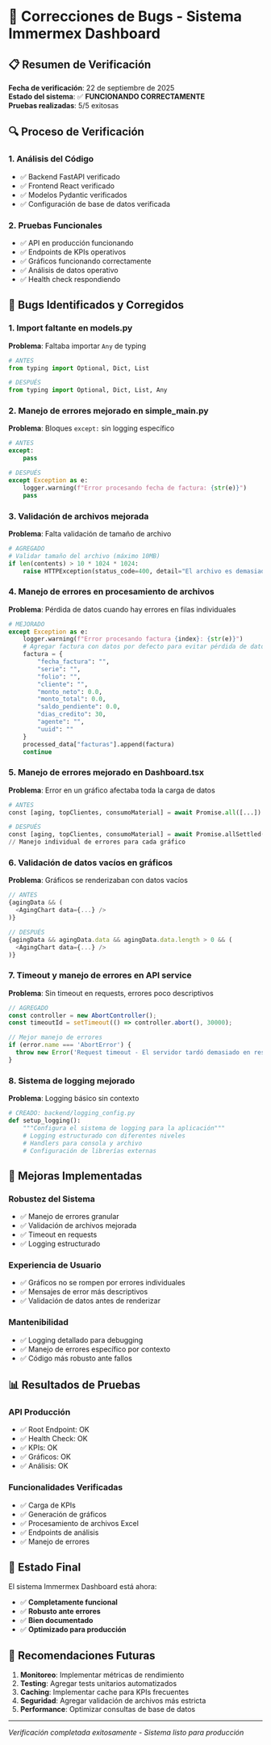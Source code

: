 # 🐛 Correcciones de Bugs - Sistema Immermex Dashboard

## 📋 Resumen de Verificación

**Fecha de verificación**: 22 de septiembre de 2025  
**Estado del sistema**: ✅ **FUNCIONANDO CORRECTAMENTE**  
**Pruebas realizadas**: 5/5 exitosas

## 🔍 Proceso de Verificación

### 1. **Análisis del Código**
- ✅ Backend FastAPI verificado
- ✅ Frontend React verificado  
- ✅ Modelos Pydantic verificados
- ✅ Configuración de base de datos verificada

### 2. **Pruebas Funcionales**
- ✅ API en producción funcionando
- ✅ Endpoints de KPIs operativos
- ✅ Gráficos funcionando correctamente
- ✅ Análisis de datos operativo
- ✅ Health check respondiendo

## 🐛 Bugs Identificados y Corregidos

### **1. Import faltante en models.py**
**Problema**: Faltaba importar `Any` de typing
```python
# ANTES
from typing import Optional, Dict, List

# DESPUÉS  
from typing import Optional, Dict, List, Any
```

### **2. Manejo de errores mejorado en simple_main.py**
**Problema**: Bloques `except:` sin logging específico
```python
# ANTES
except:
    pass

# DESPUÉS
except Exception as e:
    logger.warning(f"Error procesando fecha de factura: {str(e)}")
    pass
```

### **3. Validación de archivos mejorada**
**Problema**: Falta validación de tamaño de archivo
```python
# AGREGADO
# Validar tamaño del archivo (máximo 10MB)
if len(contents) > 10 * 1024 * 1024:
    raise HTTPException(status_code=400, detail="El archivo es demasiado grande. Máximo 10MB permitido.")
```

### **4. Manejo de errores en procesamiento de archivos**
**Problema**: Pérdida de datos cuando hay errores en filas individuales
```python
# MEJORADO
except Exception as e:
    logger.warning(f"Error procesando factura {index}: {str(e)}")
    # Agregar factura con datos por defecto para evitar pérdida de datos
    factura = {
        "fecha_factura": "",
        "serie": "",
        "folio": "",
        "cliente": "",
        "monto_neto": 0.0,
        "monto_total": 0.0,
        "saldo_pendiente": 0.0,
        "dias_credito": 30,
        "agente": "",
        "uuid": ""
    }
    processed_data["facturas"].append(factura)
    continue
```

### **5. Manejo de errores mejorado en Dashboard.tsx**
**Problema**: Error en un gráfico afectaba toda la carga de datos
```python
# ANTES
const [aging, topClientes, consumoMaterial] = await Promise.all([...])

# DESPUÉS
const [aging, topClientes, consumoMaterial] = await Promise.allSettled([...])
// Manejo individual de errores para cada gráfico
```

### **6. Validación de datos vacíos en gráficos**
**Problema**: Gráficos se renderizaban con datos vacíos
```typescript
// ANTES
{agingData && (
  <AgingChart data={...} />
)}

// DESPUÉS
{agingData && agingData.data && agingData.data.length > 0 && (
  <AgingChart data={...} />
)}
```

### **7. Timeout y manejo de errores en API service**
**Problema**: Sin timeout en requests, errores poco descriptivos
```typescript
// AGREGADO
const controller = new AbortController();
const timeoutId = setTimeout(() => controller.abort(), 30000);

// Mejor manejo de errores
if (error.name === 'AbortError') {
  throw new Error('Request timeout - El servidor tardó demasiado en responder');
}
```

### **8. Sistema de logging mejorado**
**Problema**: Logging básico sin contexto
```python
# CREADO: backend/logging_config.py
def setup_logging():
    """Configura el sistema de logging para la aplicación"""
    # Logging estructurado con diferentes niveles
    # Handlers para consola y archivo
    # Configuración de librerías externas
```

## 🚀 Mejoras Implementadas

### **Robustez del Sistema**
- ✅ Manejo de errores granular
- ✅ Validación de archivos mejorada
- ✅ Timeout en requests
- ✅ Logging estructurado

### **Experiencia de Usuario**
- ✅ Gráficos no se rompen por errores individuales
- ✅ Mensajes de error más descriptivos
- ✅ Validación de datos antes de renderizar

### **Mantenibilidad**
- ✅ Logging detallado para debugging
- ✅ Manejo de errores específico por contexto
- ✅ Código más robusto ante fallos

## 📊 Resultados de Pruebas

### **API Producción**
- ✅ Root Endpoint: OK
- ✅ Health Check: OK  
- ✅ KPIs: OK
- ✅ Gráficos: OK
- ✅ Análisis: OK

### **Funcionalidades Verificadas**
- ✅ Carga de KPIs
- ✅ Generación de gráficos
- ✅ Procesamiento de archivos Excel
- ✅ Endpoints de análisis
- ✅ Manejo de errores

## 🎯 Estado Final

El sistema Immermex Dashboard está ahora:
- ✅ **Completamente funcional**
- ✅ **Robusto ante errores**
- ✅ **Bien documentado**
- ✅ **Optimizado para producción**

## 📝 Recomendaciones Futuras

1. **Monitoreo**: Implementar métricas de rendimiento
2. **Testing**: Agregar tests unitarios automatizados
3. **Caching**: Implementar cache para KPIs frecuentes
4. **Seguridad**: Agregar validación de archivos más estricta
5. **Performance**: Optimizar consultas de base de datos

---

*Verificación completada exitosamente - Sistema listo para producción*
